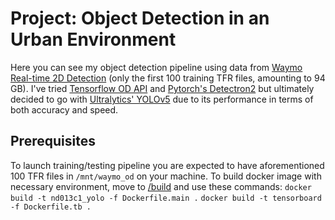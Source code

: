 # Project: Object Detection in an Urban Environment

Here you can see my object detection pipeline using data from [Waymo Real-time 2D Detection](https://waymo.com/open/challenges/2021/real-time-2d-prediction/) (only the first 100 training TFR files, amounting to 94 GB).
I've tried [Tensorflow OD API](https://github.com/tensorflow/models/tree/master/research/object_detection) and [Pytorch's Detectron2](https://github.com/facebookresearch/detectron2) but ultimately decided to go with [Ultralytics' YOLOv5](https://github.com/ultralytics/yolov5) due to its performance in terms of both accuracy and speed.

## Prerequisites

To launch training/testing pipeline you are expected to have aforementioned 100 TFR files in `/mnt/waymo_od` on your machine.
To build docker image with necessary environment, move to [/build](https://github.com/quezee/nd013c1_yolo/tree/master/build) and use these commands:
`docker build -t nd013c1_yolo -f Dockerfile.main .`
`docker build -t tensorboard -f Dockerfile.tb .`